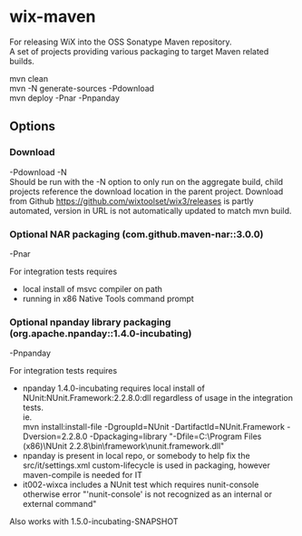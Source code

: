 # wix-maven

For releasing WiX into the OSS Sonatype Maven repository.  
A set of projects providing various packaging to target Maven related builds.

mvn clean  
mvn -N generate-sources -Pdownload  
mvn deploy -Pnar -Pnpanday  

## Options
### Download
-Pdownload -N  
Should be run with the -N option to only run on the aggregate build, child projects reference the download location in the parent project.
Download from Github https://github.com/wixtoolset/wix3/releases is partly automated, version in URL is not automatically updated to match mvn build.
 
### Optional NAR packaging (com.github.maven-nar::3.0.0)
-Pnar

For integration tests requires
 *  local install of msvc compiler on path
 *  running  in x86 Native Tools command prompt

### Optional npanday library packaging (org.apache.npanday::1.4.0-incubating)
-Pnpanday

For integration tests requires
 *  npanday 1.4.0-incubating requires local install of NUnit:NUnit.Framework:2.2.8.0:dll  regardless of usage in the integration tests.  
    ie.   
    mvn install:install-file -DgroupId=NUnit -DartifactId=NUnit.Framework -Dversion=2.2.8.0 -Dpackaging=library "-Dfile=C:\Program Files (x86)\NUnit 2.2.8\bin\framework\nunit.framework.dll"
 *  npanday is present in local repo, or somebody to help fix the src/it/settings.xml   custom-lifecycle is used in packaging, however maven-compile is needed for IT
 *  it002-wixca includes a NUnit test which requires nunit-console otherwise error "'nunit-console' is not recognized as an internal or external command"
 
Also works with 1.5.0-incubating-SNAPSHOT